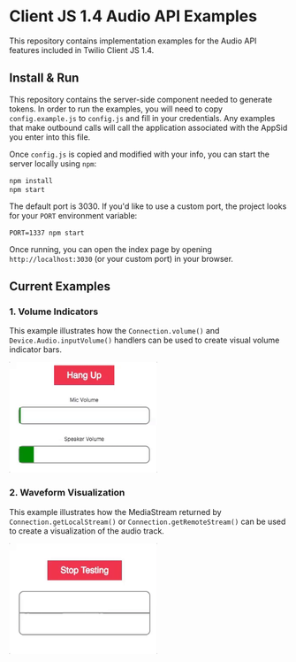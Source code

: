 # Client JS 1.4 Audio API Examples

This repository contains implementation examples for the Audio API features included in Twilio Client JS 1.4.

## Install & Run

This repository contains the server-side component needed to generate tokens. In order to run the examples, you will
need to copy `config.example.js` to `config.js` and fill in your credentials. Any examples that make outbound calls
will call the application associated with the AppSid you enter into this file.

Once `config.js` is copied and modified with your info, you can start the server locally using `npm`:

```
npm install
npm start
```

The default port is 3030. If you'd like to use a custom port, the project looks for your `PORT` environment variable:

```
PORT=1337 npm start
```

Once running, you can open the index page by opening `http://localhost:3030` (or your custom port) in your
browser.

## Current Examples

### 1. Volume Indicators

This example illustrates how the `Connection.volume()` and `Device.Audio.inputVolume()` handlers can be used to
create visual volume indicator bars.

<img alt="Example 1 Screenshot" src="images/volume-indicators.gif" height="200px" />

### 2. Waveform Visualization

This example illustrates how the MediaStream returned by `Connection.getLocalStream()` or `Connection.getRemoteStream()`
can be used to create a visualization of the audio track.

<img alt="Example 2 Screenshot" src="images/waveform.gif" height="200px" />
